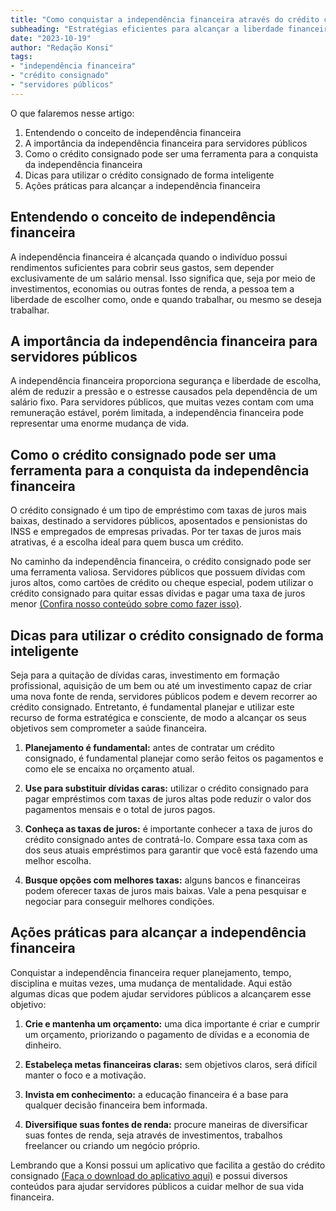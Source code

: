 ```yaml
---
title: "Como conquistar a independência financeira através do crédito consignado"
subheading: "Estratégias eficientes para alcançar a liberdade financeira como servidor público"
date: "2023-10-19"
author: "Redação Konsi"
tags:
- "independência financeira"
- "crédito consignado"
- "servidores públicos"
---
```


O que falaremos nesse artigo:

1. Entendendo o conceito de independência financeira
2. A importância da independência financeira para servidores públicos
3. Como o crédito consignado pode ser uma ferramenta para a conquista da independência financeira
4. Dicas para utilizar o crédito consignado de forma inteligente
5. Ações práticas para alcançar a independência financeira

## Entendendo o conceito de independência financeira

A independência financeira é alcançada quando o indivíduo possui rendimentos suficientes para cobrir seus gastos, sem depender exclusivamente de um salário mensal. Isso significa que, seja por meio de investimentos, economias ou outras fontes de renda, a pessoa tem a liberdade de escolher como, onde e quando trabalhar, ou mesmo se deseja trabalhar.

## A importância da independência financeira para servidores públicos

A independência financeira proporciona segurança e liberdade de escolha, além de reduzir a pressão e o estresse causados pela dependência de um salário fixo. Para servidores públicos, que muitas vezes contam com uma remuneração estável, porém limitada, a independência financeira pode representar uma enorme mudança de vida.

## Como o crédito consignado pode ser uma ferramenta para a conquista da independência financeira

O crédito consignado é um tipo de empréstimo com taxas de juros mais baixas, destinado a servidores públicos, aposentados e pensionistas do INSS e empregados de empresas privadas. Por ter taxas de juros mais atrativas, é a escolha ideal para quem busca um crédito. 

No caminho da independência financeira, o crédito consignado pode ser uma ferramenta valiosa. Servidores públicos que possuem dívidas com juros altos, como cartões de crédito ou cheque especial, podem utilizar o crédito consignado para quitar essas dívidas e pagar uma taxa de juros menor [(Confira nosso conteúdo sobre como fazer isso)](https://konsi.com.br/postagens/credit_consignment_and_expensive_debt).

## Dicas para utilizar o crédito consignado de forma inteligente

Seja para a quitação de dívidas caras, investimento em formação profissional, aquisição de um bem ou até um investimento capaz de criar uma nova fonte de renda, servidores públicos podem e devem recorrer ao crédito consignado. Entretanto, é fundamental planejar e utilizar este recurso de forma estratégica e consciente, de modo a alcançar os seus objetivos sem comprometer a saúde financeira.

1. **Planejamento é fundamental:** antes de contratar um crédito consignado, é fundamental planejar como serão feitos os pagamentos e como ele se encaixa no orçamento atual.

2. **Use para substituir dívidas caras:** utilizar o crédito consignado para pagar empréstimos com taxas de juros altas pode reduzir o valor dos pagamentos mensais e o total de juros pagos.

3. **Conheça as taxas de juros:** é importante conhecer a taxa de juros do crédito consignado antes de contratá-lo. Compare essa taxa com as dos seus atuais empréstimos para garantir que você está fazendo uma melhor escolha.

4. **Busque opções com melhores taxas:** alguns bancos e financeiras podem oferecer taxas de juros mais baixas. Vale a pena pesquisar e negociar para conseguir melhores condições.

## Ações práticas para alcançar a independência financeira

Conquistar a independência financeira requer planejamento, tempo, disciplina e muitas vezes, uma mudança de mentalidade. Aqui estão algumas dicas que podem ajudar servidores públicos a alcançarem esse objetivo:

1. **Crie e mantenha um orçamento:** uma dica importante é criar e cumprir um orçamento, priorizando o pagamento de dívidas e a economia de dinheiro.

2. **Estabeleça metas financeiras claras:** sem objetivos claros, será difícil manter o foco e a motivação. 

3. **Invista em conhecimento:** a educação financeira é a base para qualquer decisão financeira bem informada. 

4. **Diversifique suas fontes de renda:** procure maneiras de diversificar suas fontes de renda, seja através de investimentos, trabalhos freelancer ou criando um negócio próprio.

Lembrando que a Konsi possui um aplicativo que facilita a gestão do crédito consignado [(Faça o download do aplicativo aqui)](https://konsi.com.br/download) e possui diversos conteúdos para ajudar servidores públicos a cuidar melhor de sua vida financeira.
